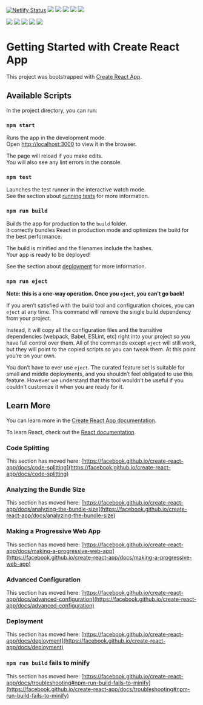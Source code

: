 [![Netlify Status](https://api.netlify.com/api/v1/badges/dc80cd7d-4dd0-47c6-9bf7-c6aa18addfb7/deploy-status)](https://app.netlify.com/sites/cosmo-journey/deploys)
![](https://res.cloudinary.com/dnkftif1n/image/upload/v1611442394/projectsGitHUB/journey/readme/2021-01-23_23-48-25_mgpzon.png)
![](https://res.cloudinary.com/dnkftif1n/image/upload/v1611442394/projectsGitHUB/journey/readme/2021-01-23_23-49-46_lzdlfb.png)
![](https://res.cloudinary.com/dnkftif1n/image/upload/v1611442395/projectsGitHUB/journey/readme/2021-01-23_23-50-20_lrhmn5.png)
![](https://res.cloudinary.com/dnkftif1n/image/upload/v1611442394/projectsGitHUB/journey/readme/2021-01-23_23-51-09_erpsdn.png)
![](https://res.cloudinary.com/dnkftif1n/image/upload/v1611530192/projectsGitHUB/journey/readme/2021-01-25_0-13-18_wukb0w.png)

![](https://res.cloudinary.com/dnkftif1n/image/upload/v1611530192/projectsGitHUB/journey/readme/2021-01-25_0-13-18_wukb0w.png)
![](https://res.cloudinary.com/dnkftif1n/image/upload/v1611530192/projectsGitHUB/journey/readme/2021-01-25_0-13-47_ldsvup.png)
![](https://res.cloudinary.com/dnkftif1n/image/upload/v1611530192/projectsGitHUB/journey/readme/2021-01-25_0-14-10_ovepkr.png)
![](https://res.cloudinary.com/dnkftif1n/image/upload/v1611530192/projectsGitHUB/journey/readme/2021-01-25_0-14-49_diz1e3.png)
![](https://res.cloudinary.com/dnkftif1n/image/upload/v1611530192/projectsGitHUB/journey/readme/2021-01-25_0-11-42_nngnwc.png)

# Getting Started with Create React App

This project was bootstrapped with [Create React App](https://github.com/facebook/create-react-app).

## Available Scripts

In the project directory, you can run:

### `npm start`

Runs the app in the development mode.\
Open [http://localhost:3000](http://localhost:3000) to view it in the browser.

The page will reload if you make edits.\
You will also see any lint errors in the console.

### `npm test`

Launches the test runner in the interactive watch mode.\
See the section about [running tests](https://facebook.github.io/create-react-app/docs/running-tests) for more information.

### `npm run build`

Builds the app for production to the `build` folder.\
It correctly bundles React in production mode and optimizes the build for the best performance.

The build is minified and the filenames include the hashes.\
Your app is ready to be deployed!

See the section about [deployment](https://facebook.github.io/create-react-app/docs/deployment) for more information.

### `npm run eject`

**Note: this is a one-way operation. Once you `eject`, you can’t go back!**

If you aren’t satisfied with the build tool and configuration choices, you can `eject` at any time. This command will remove the single build dependency from your project.

Instead, it will copy all the configuration files and the transitive dependencies (webpack, Babel, ESLint, etc) right into your project so you have full control over them. All of the commands except `eject` will still work, but they will point to the copied scripts so you can tweak them. At this point you’re on your own.

You don’t have to ever use `eject`. The curated feature set is suitable for small and middle deployments, and you shouldn’t feel obligated to use this feature. However we understand that this tool wouldn’t be useful if you couldn’t customize it when you are ready for it.

## Learn More

You can learn more in the [Create React App documentation](https://facebook.github.io/create-react-app/docs/getting-started).

To learn React, check out the [React documentation](https://reactjs.org/).

### Code Splitting

This section has moved here: [https://facebook.github.io/create-react-app/docs/code-splitting](https://facebook.github.io/create-react-app/docs/code-splitting)

### Analyzing the Bundle Size

This section has moved here: [https://facebook.github.io/create-react-app/docs/analyzing-the-bundle-size](https://facebook.github.io/create-react-app/docs/analyzing-the-bundle-size)

### Making a Progressive Web App

This section has moved here: [https://facebook.github.io/create-react-app/docs/making-a-progressive-web-app](https://facebook.github.io/create-react-app/docs/making-a-progressive-web-app)

### Advanced Configuration

This section has moved here: [https://facebook.github.io/create-react-app/docs/advanced-configuration](https://facebook.github.io/create-react-app/docs/advanced-configuration)

### Deployment

This section has moved here: [https://facebook.github.io/create-react-app/docs/deployment](https://facebook.github.io/create-react-app/docs/deployment)

### `npm run build` fails to minify

This section has moved here: [https://facebook.github.io/create-react-app/docs/troubleshooting#npm-run-build-fails-to-minify](https://facebook.github.io/create-react-app/docs/troubleshooting#npm-run-build-fails-to-minify)
